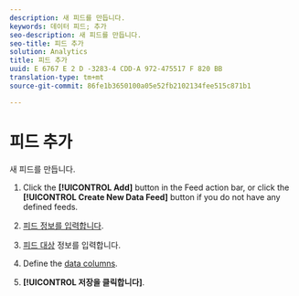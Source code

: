 ```yaml
---
description: 새 피드를 만듭니다.
keywords: 데이터 피드; 추가
seo-description: 새 피드를 만듭니다.
seo-title: 피드 추가
solution: Analytics
title: 피드 추가
uuid: E 6767 E 2 D -3283-4 CDD-A 972-475517 F 820 BB
translation-type: tm+mt
source-git-commit: 86fe1b3650100a05e52fb2102134fee515c871b1

---
```



# 피드 추가

새 피드를 만듭니다.

1. Click the **[!UICONTROL Add]** button in the Feed action bar, or click the **[!UICONTROL Create New Data Feed]** button if you do not have any defined feeds.
1. [피드 정보를 입력합니다](../../../export/analytics-data-feed/c-data-feed-actions/r-feed-information.md#reference_70C0349F6F594152A634DA098717DBCA).

1. [피드 대상](../../../export/analytics-data-feed/c-data-feed-actions/r-feed-destination.md#reference_77A63788FA284AD6AC5B29F2300CE995) 정보를 입력합니다.

1. Define the [data columns](../../../export/analytics-data-feed/c-df-contents/r-data-column-definitions.md#reference_F522E997D9FF486EA28A27B25763F204).

1. **[!UICONTROL 저장을 클릭합니다]**.


